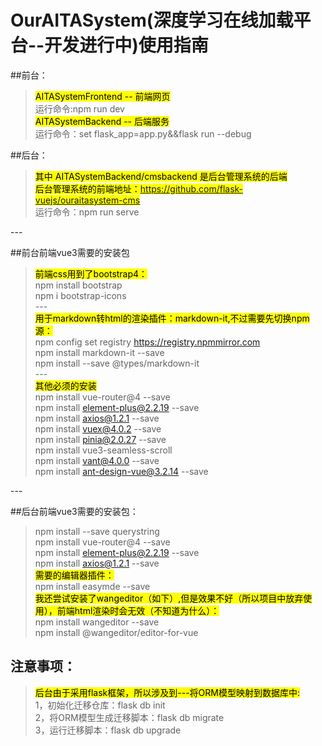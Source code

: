 # OurAITASystem(深度学习在线加载平台--开发进行中)使用指南<br/>
##前台：<br/>
><mark>AITASystemFrontend -- 前端网页</mark><br/>
运行命令:npm run dev<br/>
><mark>AITASystemBackend -- 后端服务</mark><br/>
运行命令：set flask_app=app.py&&flask run --debug<br/>

##后台：<br/>
><mark>其中 AITASystemBackend/cmsbackend 是后台管理系统的后端</mark><br/>
><mark>后台管理系统的前端地址：https://github.com/flask-vuejs/ouraitasystem-cms</mark><br/>
>运行命令：npm run serve <br/>

---<br/>

##前台前端vue3需要的安装包<br/>
><mark>前端css用到了bootstrap4：</mark><br/>
>npm install bootstrap<br/>
>npm i bootstrap-icons<br/>
---<br/>
><mark>用于markdown转html的渲染插件：markdown-it,不过需要先切换npm源：</mark><br/>
>npm config set registry https://registry.npmmirror.com<br/>
>npm install markdown-it --save<br/>
>npm install --save @types/markdown-it<br/>
---<br/>
><mark>其他必须的安装</mark><br/>
>npm install vue-router@4 --save<br/>
>npm install element-plus@2.2.19 --save<br/>
>npm install axios@1.2.1 --save<br/>
>npm install vuex@4.0.2 --save<br/>
>npm install pinia@2.0.27 --save<br/>
>npm install vue3-seamless-scroll<br/>
>npm install vant@4.0.0 --save<br/>
>npm install ant-design-vue@3.2.14 --save<br/>

---<br/>

##后台前端vue3需要的安装包：<br/>
>npm install --save querystring<br/>
>npm install vue-router@4 --save<br/>
>npm install element-plus@2.2.19 --save<br/>
>npm install axios@1.2.1 --save<br/>
><mark>需要的编辑器插件：</mark><br/>
>npm install easymde --save<br/>
><mark>我还尝试安装了wangeditor（如下）,但是效果不好（所以项目中放弃使用），前端html渲染时会无效（不知道为什么）：</mark><br/>
>npm install wangeditor --save<br/>
>npm install @wangeditor/editor-for-vue<br/>

## 注意事项：
><mark>后台由于采用flask框架，所以涉及到---将ORM模型映射到数据库中:</mark><br/>
>1，初始化迁移仓库：flask db init<br/>
>2，将ORM模型生成迁移脚本：flask db migrate<br/>
>3，运行迁移脚本：flask db upgrade<br/>
